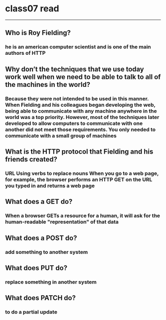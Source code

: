 # class07 read
------

## Who is Roy Fielding?

### he is an american computer scientist and is one of the main authors of HTTP


## Why don’t the techniques that we use today work well when we need to be able to talk to all of the machines in the world?

### Because they were not intended to be used in this manner. When Fielding and his colleagues began developing the web, being able to communicate with any machine anywhere in the world was a top priority. However, most of the techniques later developed to allow computers to communicate with one another did not meet those requirements. You only needed to communicate with a small group of machines

## What is the HTTP protocol that Fielding and his friends created?

### URL Using verbs to replace nouns When you go to a web page, for example, the browser performs an HTTP GET on the URL you typed in and returns a web page

## What does a GET do?

### When a browser GETs a resource for a human, it will ask for the human-readable "representation" of that data

## What does a POST do?

### add something to another system

## What does PUT do?

### replace something in another system

## What does PATCH do?

### to do a partial update
